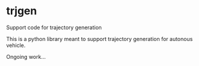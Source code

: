 # trjgen
Support code for trajectory generation

This is a python library meant to support trajectory generation for autonous vehicle. 

Ongoing work...
